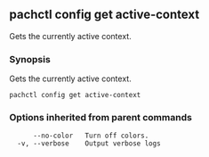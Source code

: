 ## pachctl config get active-context

Gets the currently active context.

### Synopsis


Gets the currently active context.

```
pachctl config get active-context
```

### Options inherited from parent commands

```
      --no-color   Turn off colors.
  -v, --verbose    Output verbose logs
```

